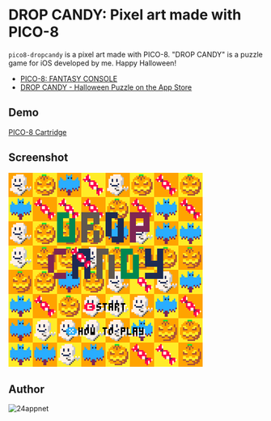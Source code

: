 DROP CANDY: Pixel art made with PICO-8
====

`pico8-dropcandy` is a pixel art made with PICO-8. "DROP CANDY" is a puzzle game for iOS developed by me. Happy Halloween!

- [PICO\-8: FANTASY CONSOLE](https://www.lexaloffle.com/pico-8.php)
- [DROP CANDY \- Halloween Puzzle on the App Store](https://itunes.apple.com/app/id564646020?mt=8)

## Demo

[PICO\-8 Cartridge](https://24appnet.github.io/pico8-dropcandy/)

## Screenshot

![](https://raw.githubusercontent.com/24appnet/pico8-dropcandy/master/screenshot.png)

## Author

![24appnet](https://github.com/24appnet)